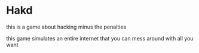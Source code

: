 Hakd
====

this is a game about hacking minus the penalties

this game simulates an entire internet that you can mess around with all you want